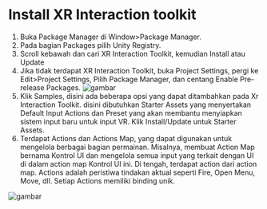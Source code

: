 # Install XR Interaction toolkit

1. Buka Package Manager di Window>Package Manager.
2. Pada bagian Packages pilih Unity Registry.
3. Scroll kebawah dan cari XR Interaction Toolkit, kemudian Install atau Update
4. Jika tidak terdapat XR Interaction Toolkit, buka Project Settings, pergi ke Edit>Project Settings, Pilih Package Manager, dan centang Enable Pre-release Packages. ![gambar](xr\_interaction\_1.png)
5. Klik Samples, disini ada beberapa opsi yang dapat ditambahkan pada Xr Interaction Toolkit. disini dibutuhkan Starter Assets yang menyertakan Default Input Actions dan Preset yang akan membantu menyiapkan sistem input baru untuk input VR. Klik Install/Update untuk Starter Assets.
6. Terdapat Actions dan Actions Map, yang dapat digunakan untuk mengelola berbagai bagian permainan. Misalnya, membuat Action Map bernama Kontrol UI dan mengelola semua input yang terkait dengan UI di dalam action map Kontrol UI ini. Di tengah, terdapat action dari action map. Actions adalah peristiwa tindakan aktual seperti Fire, Open Menu, Move, dll. Setiap Actions memiliki binding unik.

&#x20;![gambar](xr\_interaction\_2.png)
